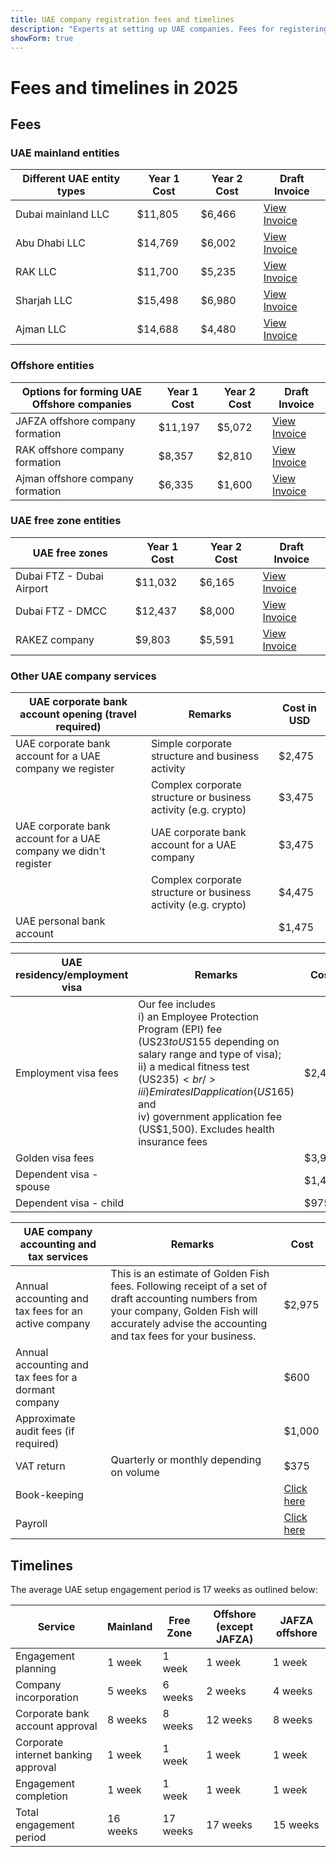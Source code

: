 ```yaml
---
title: UAE company registration fees and timelines
description: "Experts at setting up UAE companies. Fees for registering a UAE company and estimated business set up timeline."
showForm: true
---
```


# Fees and timelines in 2025

## Fees

### UAE mainland entities

| Different UAE entity types | Year 1 Cost | Year 2 Cost | Draft Invoice                                                                                                    |
| -------------------------- | ----------- | ----------- | ---------------------------------------------------------------------------------------------------------------- |
| Dubai mainland LLC         | $11,805     | $6,466      | [View Invoice](https://docs.google.com/document/d/17zrplxsKNhqfC8AGuqbiAzR_1QXutglx_zeaSEys7-E/edit?usp=sharing) |
| Abu Dhabi LLC              | $14,769     | $6,002      | [View Invoice](/resources/contacts)                                                                              |
| RAK LLC                    | $11,700     | $5,235      | [View Invoice](/resources/contacts)                                                                              |
| Sharjah LLC                | $15,498     | $6,980      | [View Invoice](/resources/contacts)                                                                              |
| Ajman LLC                  | $14,688     | $4,480      | [View Invoice](/resources/contacts)                                                                              |

### Offshore entities

| Options for forming UAE Offshore companies | Year 1 Cost | Year 2 Cost | Draft Invoice                       |
| ------------------------------------------ | ----------- | ----------- | ----------------------------------- |
| JAFZA offshore company formation           | $11,197     | $5,072      | [View Invoice](/resources/contacts) |
| RAK offshore company formation             | $8,357      | $2,810      | [View Invoice](/resources/contacts) |
| Ajman offshore company formation           | $6,335      | $1,600      | [View Invoice](/resources/contacts) |

### UAE free zone entities

| UAE free zones            | Year 1 Cost | Year 2 Cost | Draft Invoice                       |
| ------------------------- | ----------- | ----------- | ----------------------------------- |
| Dubai FTZ - Dubai Airport | $11,032     | $6,165      | [View Invoice](/resources/contacts) |
| Dubai FTZ - DMCC          | $12,437     | $8,000      | [View Invoice](/resources/contacts) |
| RAKEZ company             | $9,803      | $5,591      | [View Invoice](/resources/contacts) |

### Other UAE company services

| UAE corporate bank account opening (travel required)            | Remarks                                                        | Cost in USD |
| --------------------------------------------------------------- | -------------------------------------------------------------- | ----------- |
| UAE corporate bank account for a UAE company we register        | Simple corporate structure and business activity               | $2,475      |
|                                                                 | Complex corporate structure or business activity (e.g. crypto) | $3,475      |
| UAE corporate bank account for a UAE company we didn't register | UAE corporate bank account for a UAE company                   | $3,475      |
|                                                                 | Complex corporate structure or business activity (e.g. crypto) | $4,475      |
| UAE personal bank account                                       |                                                                | $1,475      |

| UAE residency/employment visa | Remarks                                                                                                                                                                                                                                                                                            | Cost   |
| ----------------------------- | -------------------------------------------------------------------------------------------------------------------------------------------------------------------------------------------------------------------------------------------------------------------------------------------------- | ------ |
| Employment visa fees          | Our fee includes<br/>i) an Employee Protection Program (EPI) fee (US$23 to US$155 depending on salary range and type of visa);<br/>ii) a medical fitness test (US$235)<br/>iii) Emirates ID application (US$165) and<br/>iv) government application fee (US$1,500). Excludes health insurance fees | $2,475 |
| Golden visa fees              |                                                                                                                                                                                                                                                                                                    | $3,975 |
| Dependent visa - spouse       |                                                                                                                                                                                                                                                                                                    | $1,475 |
| Dependent visa - child        |                                                                                                                                                                                                                                                                                                    | $975   |

| UAE company accounting and tax services              | Remarks                                                                                                                                                                                              | Cost            |
| ---------------------------------------------------- | ---------------------------------------------------------------------------------------------------------------------------------------------------------------------------------------------------- | --------------- |
| Annual accounting and tax fees for an active company | This is an estimate of Golden Fish fees. Following receipt of a set of draft accounting numbers from your company, Golden Fish will accurately advise the accounting and tax fees for your business. | $2,975          |
| Annual accounting and tax fees for a dormant company |                                                                                                                                                                                                      | $600            |
| Approximate audit fees (if required)                 |                                                                                                                                                                                                      | $1,000          |
| VAT return                                           | Quarterly or monthly depending on volume                                                                                                                                                             | $375            |
| Book-keeping                                         |                                                                                                                                                                                                      | [Click here](#) |
| Payroll                                              |                                                                                                                                                                                                      | [Click here](#) |

## Timelines

The average UAE setup engagement period is 17 weeks as outlined below:

| Service                             | Mainland | Free Zone | Offshore (except JAFZA) | JAFZA offshore |
| ----------------------------------- | -------- | --------- | ----------------------- | -------------- |
| Engagement planning                 | 1 week   | 1 week    | 1 week                  | 1 week         |
| Company incorporation               | 5 weeks  | 6 weeks   | 2 weeks                 | 4 weeks        |
| Corporate bank account approval     | 8 weeks  | 8 weeks   | 12 weeks                | 8 weeks        |
| Corporate internet banking approval | 1 week   | 1 week    | 1 week                  | 1 week         |
| Engagement completion               | 1 week   | 1 week    | 1 week                  | 1 week         |
| Total engagement period             | 16 weeks | 17 weeks  | 17 weeks                | 15 weeks       |
